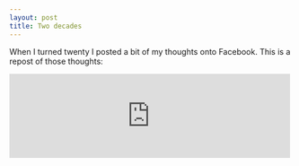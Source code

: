 ```yaml
---
layout: post
title: Two decades
---
```


When I turned twenty I posted a bit of my thoughts onto Facebook. This is a repost of those thoughts:


<iframe src="https://www.facebook.com/plugins/post.php?href=https%3A%2F%2Fwww.facebook.com%2FK.Wade.Cooper%2Fposts%2F10207583880186108&width=500" width="500" height=“1000” style="border:none;overflow:hidden" scrolling=“yes” frameborder="0" allowTransparency="true" allow="encrypted-media"></iframe>




